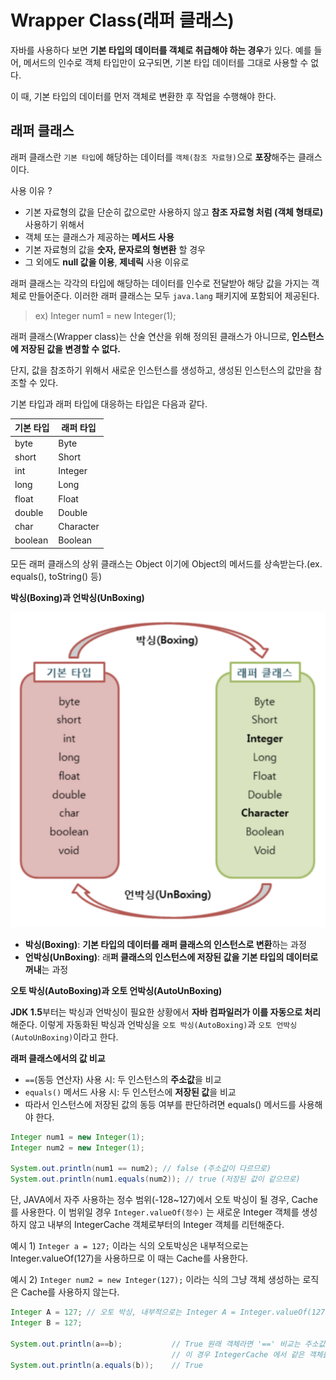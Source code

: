 # Wrapper Class(래퍼 클래스)

자바를 사용하다 보면 **기본 타입의 데이터를 객체로 취급해야 하는 경우**가 있다. 예를 들어, 메서드의 인수로 객체 타입만이 요구되면, 기본 타입 데이터를 그대로 사용할 수 없다.

이 때, 기본 타입의 데이터를 먼저 객체로 변환한 후 작업을 수행해야 한다.

## 래퍼 클래스

래퍼 클래스란 `기본 타입`에 해당하는 데이터를 `객체(참조 자료형)`으로 **포장**해주는 클래스이다.

사용 이유 ?
- 기본 자료형의 값을 단순히 값으로만 사용하지 않고 **참조 자료형 처럼 (객체 형태로)** 사용하기 위해서
- 객체 또는 클래스가 제공하는 **메서드 사용**
- 기본 자료형의 값을 **숫자, 문자로의 형변환** 할 경우
- 그 외에도 **null 값을 이용**, **제네릭** 사용 이유로

래퍼 클래스는 각각의 타입에 해당하는 데이터를 인수로 전달받아 해당 값을 가지는 객체로 만들어준다. 이러한 래퍼 클래스는 모두 `java.lang` 패키지에 포함되어 제공된다.

> ex) Integer num1 = new Integer(1);

래퍼 클래스(Wrapper class)는 산술 연산을 위해 정의된 클래스가 아니므로, **인스턴스에 저장된 값을 변경할 수 없다.**

단지, 값을 참조하기 위해서 새로운 인스턴스를 생성하고, 생성된 인스턴스의 값만을 참조할 수 있다.

기본 타입과 래퍼 타입에 대응하는 타입은 다음과 같다.

|기본 타입|래퍼 타입|
|---|---|
|byte|Byte|
|short|Short|
|int|Integer|
|long|Long|
|float|Float|
|double|Double|
|char|Character|
|boolean|Boolean|

모든 래퍼 클래스의 상위 클래스는 Object 이기에 Object의 메서드를 상속받는다.(ex. equals(), toString() 등)

**박싱(Boxing)과 언박싱(UnBoxing)**

![](./images/wrapper.png)

- **박싱(Boxing)**: **기본 타입의 데이터를 래퍼 클래스의 인스턴스로 변환**하는 과정
- **언박싱(UnBoxing)**: 래**퍼 클래스의 인스턴스에 저장된 값을 기본 타입의 데이터로 꺼내**는 과정

**오토 박싱(AutoBoxing)과 오토 언박싱(AutoUnBoxing)**

**JDK 1.5**부터는 박싱과 언박싱이 필요한 상황에서 **자바 컴파일러가 이를 자동으로 처리**해준다. 이렇게 자동화된 박싱과 언박싱을 `오토 박싱(AutoBoxing)`과 `오토 언박싱(AutoUnBoxing)`이라고 한다.

**래퍼 클래스에서의 값 비교**

- `==`(동등 연산자) 사용 시: 두 인스턴스의 **주소값**을 비교
- `equals()` 메서드 사용 시: 두 인스턴스에 **저장된 값**을 비교
- 따라서 인스턴스에 저장된 값의 동등 여부를 판단하려면 equals() 메서드를 사용해야 한다.

```java
Integer num1 = new Integer(1);
Integer num2 = new Integer(1);

System.out.println(num1 == num2); // false (주소값이 다르므로)
System.out.println(num1.equals(num2)); // true (저장된 값이 같으므로)
```

단, JAVA에서 자주 사용하는 정수 범위(-128~127)에서 오토 박싱이 될 경우, Cache를 사용한다. 이 범위일 경우 `Integer.valueOf(정수)` 는 새로운 Integer 객체를 생성하지 않고 내부의 IntegerCache 객체로부터의 Integer 객체를 리턴해준다.

예시 1) `Integer a = 127;` 이라는 식의 오토박싱은 내부적으로는 Integer.valueOf(127)을 사용하므로 이 때는 Cache를 사용한다.

예시 2) `Integer num2 = new Integer(127);` 이라는 식의 그냥 객체 생성하는 로직은 Cache를 사용하지 않는다.

```java
Integer A = 127; // 오토 박싱, 내부적으로는 Integer A = Integer.valueOf(127);
Integer B = 127;

System.out.println(a==b);           // True 원래 객체라면 '==' 비교는 주소값이 다르므로 False가 나오겠지만, 
                                    // 이 경우 IntegerCache 에서 같은 객체를 리턴받았기 때문에 주소값도 같음!
System.out.println(a.equals(b));    // True
```